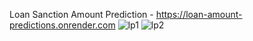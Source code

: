 Loan Sanction Amount Prediction - https://loan-amount-predictions.onrender.com
![lp1](https://user-images.githubusercontent.com/93577079/227311423-a3943d46-e5dc-450c-9185-de877ed452c9.png)
![lp2](https://user-images.githubusercontent.com/93577079/227311435-cb081caa-25d0-40e7-b542-ba1fb3cc753c.png)
